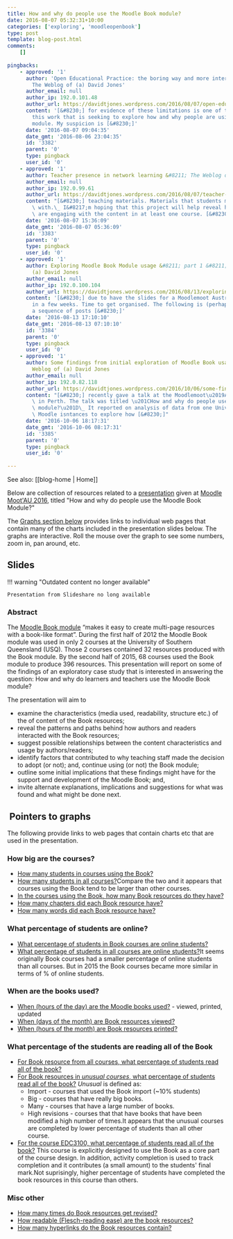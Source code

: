```yaml
---
title: How and why do people use the Moodle Book module?
date: 2016-08-07 05:32:31+10:00
categories: ['exploring', 'moodleopenbook']
type: post
template: blog-post.html
comments:
    []
    
pingbacks:
    - approved: '1'
      author: 'Open Educational Practice: the boring way and more interesting ways &#8211;
        The Weblog of (a) David Jones'
      author_email: null
      author_ip: 192.0.101.48
      author_url: https://davidtjones.wordpress.com/2016/08/07/open-educational-practice-the-boring-way-and-more-interesting-ways/
      content: '[&#8230;] for evidence of these limitations is one of the reasons behind
        this work that is seeking to explore how and why people are using the Moodle Book
        module. My suspicion is [&#8230;]'
      date: '2016-08-07 09:04:35'
      date_gmt: '2016-08-06 23:04:35'
      id: '3382'
      parent: '0'
      type: pingback
      user_id: '0'
    - approved: '1'
      author: Teacher presence in network learning &#8211; The Weblog of (a) David Jones
      author_email: null
      author_ip: 192.0.99.61
      author_url: https://davidtjones.wordpress.com/2016/08/07/teacher-presence-in-network-learning/
      content: "[&#8230;] teaching materials. Materials that students may not be engaging\
        \ with.\_ I&#8217;m hoping that this project will help reveal how and if students\
        \ are engaging with the content in at least one course. [&#8230;]"
      date: '2016-08-07 15:36:09'
      date_gmt: '2016-08-07 05:36:09'
      id: '3383'
      parent: '0'
      type: pingback
      user_id: '0'
    - approved: '1'
      author: Exploring Moodle Book Module usage &#8211; part 1 &#8211; The Weblog of
        (a) David Jones
      author_email: null
      author_ip: 192.0.100.104
      author_url: https://davidtjones.wordpress.com/2016/08/13/exploring-moodle-book-module-usage-part-1/
      content: '[&#8230;] due to have the slides for a Moodlemoot Australia presentation
        in a few weeks. Time to get organised. The following is (perhaps) the first of
        a sequence of posts [&#8230;]'
      date: '2016-08-13 17:10:10'
      date_gmt: '2016-08-13 07:10:10'
      id: '3384'
      parent: '0'
      type: pingback
      user_id: '0'
    - approved: '1'
      author: Some findings from initial exploration of Moodle Book usage &#8211; The
        Weblog of (a) David Jones
      author_email: null
      author_ip: 192.0.82.118
      author_url: https://davidtjones.wordpress.com/2016/10/06/some-findings-from-initial-exploration-of-moodle-book-usage/
      content: "[&#8230;] recently gave a talk at the Moodlemoot\u2019AU 2016 conference\
        \ in Perth. The talk was titled \u201CHow and why do people use the Moodle Book\
        \ module?\u201D\_ It reported on analysis of data from one University&#8217;s\
        \ Moodle isntances to explore how [&#8230;]"
      date: '2016-10-06 18:17:31'
      date_gmt: '2016-10-06 08:17:31'
      id: '3385'
      parent: '0'
      type: pingback
      user_id: '0'
    
---
```


See also: [[blog-home | Home]]

Below are collection of resources related to a [presentation](https://mootau.moodlemoot.org/mod/data/view.php?d=20&rid=762&filter=1) given at [Moodle Moot'AU 2016](https://mootau.moodlemoot.org/course/view.php?id=62), titled "How and why do people use the Moodle Book Module?"

The [Graphs section below](/blog2/2016/08/07/how-and-why-do-people-use-the-moodle-book-module/#graphs) provides links to individual web pages that contain many of the charts included in the presentation slides below. The graphs are interactive. Roll the mouse over the graph to see some numbers, zoom in, pan around, etc.

## Slides


!!! warning "Outdated content no longer available"

    Presentation from Slideshare no long available


### Abstract

The [Moodle Book module](https://docs.moodle.org/31/en/Book_module) “makes it easy to create multi-page resources with a book-like format”. During the first half of 2012 the Moodle Book module was used in only 2 courses at the University of Southern Queensland (USQ). Those 2 courses contained 32 resources produced with the Book module. By the second half of 2015, 68 courses used the Book module to produce 396 resources. This presentation will report on some of the findings of an exploratory case study that is interested in answering the question: How and why do learners and teachers use the Moodle Book module?

The presentation will aim to

- examine the characteristics (media used, readability, structure etc.) of the of content of the Book resources;
- reveal the patterns and paths behind how authors and readers interacted with the Book resources;
- suggest possible relationships between the content characteristics and usage by authors/readers;
- identify factors that contributed to why teaching staff made the decision to adopt (or not); and, continue using (or not) the Book module;
- outline some initial implications that these findings might have for the support and development of the Moodle Book; and,
- invite alternate explanations, implications and suggestions for what was found and what might be done next.

##  Pointers to graphs

The following provide links to web pages that contain charts etc that are used in the presentation.

### How big are the courses?

- [How many students in courses using the Book?](http://djon.es/moot2016/13_howBig.html)
- [How many students in all courses?](http://djon.es/moot2016/21_howBigAll.html)Compare the two and it appears that courses using the Book tend to be larger than other courses.
- [In the courses using the Book, how many Book resources do they have?](http://djon.es/moot2016/29_numBooks.html)
- [How many chapters did each Book resource have?](http://djon.es/moot2016/31_numChapters.html)
- [How many words did each Book resource have?](http://djon.es/moot2016/33_numWords.html)

### What percentage of students are online?

- [What percentage of students in Book courses are online students?](http://djon.es/moot2016/24_onlinePercent.html)
- [What percentage of students in all courses are online students?](http://djon.es/moot2016/25_onlinePercentAll.html)It seems originally Book courses had a smaller percentage of online students than all courses. But in 2015 the Book courses became more similar in terms of % of online students.

### When are the books used?

- [When (hours of the day) are the Moodle books used?](http://djon.es/moot2016/37_bookUsage.html) - viewed, printed, updated
- [When (days of the month) are Book resources viewed?](http://djon.es/moot2016/39_heatmap_allViews/index.html)
- [When (hours of the month) are Book resources printed?](http://djon.es/moot2016/40_heatmap_Prints/index.html)

### What percentage of the students are reading all of the Book

- [For Book resource from all courses, what percentage of students read all of the book?](http://djon.es/moot2016/howRead/41_all.html)
- [For Book resources in _unusual courses_, what percentage of students read all of the book?](http://djon.es/moot2016/howRead/42_strange.html) _Unusual_ is defined as:
    - Import - courses that used the Book import (~10% students)
    - Big - courses that have really big books.
    - Many - courses that have a large number of books.
    - High revisions - courses that that have books that have been modified a high number of times.It appears that the unusual courses are completed by lower percentage of students than all other course.
- [For the course EDC3100, what percentage of students read all of the book?](http://djon.es/moot2016/howRead/43_3100.html) This course is explicitly designed to use the Book as a core part of the course design. In addition, activity completion is used to track completion and it contributes (a small amount) to the students' final mark.Not suprisingly, higher percentage of students have completed the book resources in this course than others.

### Misc other

- [How many times do Book resources get revised?](http://djon.es/moot2016/51_numRevisions.html)
- [How readable (Flesch-reading ease) are the book resources?](http://djon.es/moot2016/58_readability.html)
- [How many hyperlinks do the Book resources contain?](http://djon.es/moot2016/60_howManyLinks.html)